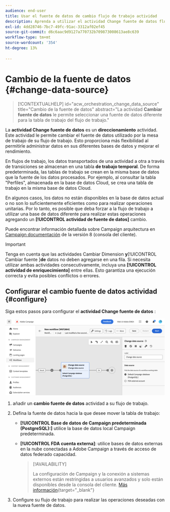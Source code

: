 ```yaml
---
audience: end-user
title: Usar el fuente de datos de cambio flujo de trabajo actividad
description: Aprenda a utilizar el actividad Change fuente de datos flujo de trabajo
exl-id: 4dd28746-7bc7-49fc-91ac-3312af02ef45
source-git-commit: d6c6aac9d9127a770732b709873008613ae8c639
workflow-type: tm+mt
source-wordcount: '354'
ht-degree: 13%

---
```


# Cambio de la fuente de datos {#change-data-source}

>[!CONTEXTUALHELP]
>id="acw_orchestration_change_data_source"
>title="Cambio de la fuente de datos"
>abstract="La actividad **Cambiar fuente de datos** le permite seleccionar una fuente de datos diferente para la tabla de trabajo del flujo de trabajo."

La **actividad Change fuente de datos** es un **direccionamiento** actividad. Este actividad le permite cambiar el fuente de datos utilizado por la mesa de trabajo de su flujo de trabajo. Esto proporciona más flexibilidad al permitirle administrar datos en sus diferentes bases de datos y mejorar el rendimiento.

En flujos de trabajo, los datos transportados de una actividad a otra a través de transiciones se almacenan en una tabla **de trabajo temporal**. De forma predeterminada, las tablas de trabajo se crean en la misma base de datos que la fuente de los datos procesados. Por ejemplo, al consultar la tabla &quot;Perfiles&quot;, almacenada en la base de datos Cloud, se crea una tabla de trabajo en la misma base de datos Cloud.

En algunos casos, los datos no están disponibles en la base de datos actual o no son lo suficientemente eficientes como para realizar operaciones unitarias. Por lo tanto, es posible que deba forzar a la flujo de trabajo a utilizar una base de datos diferente para realizar estas operaciones agregando un **[!UICONTROL actividad de fuente de datos]** cambio.

Puede encontrar información detallada sobre Campaign arquitectura en [Campaign documentación](https://experienceleague.adobe.com/docs/campaign/campaign-v8/config/architecture/architecture.html) de la versión 8 (consola del cliente).

>[!IMPORTANT]
>
>Tenga en cuenta que las actividades Cambiar Dimension **y**&#x200B;[!UICONTROL &#x200B; Cambiar fuente &#x200B;]&#x200B;**de** datos no deben agregarse en una fila. Si necesita utilizar ambas actividades consecutivamente, incluya una **[!UICONTROL actividad de enriquecimiento]** entre ellas. Esto garantiza una ejecución correcta y evita posibles conflictos o errores.

<!--

Let's say you want to send VIP customers a unique offer code that they can redeem on your online store. To do this, you need to:

1. Query VIP customers on the "Profiles" table located on the Cloud database,
1. Retrieve an offer code for each targeted profile through API calls,
1. Update each profile with the assigned offer code,
1. Send an email to the profiles with their offer code.

In this situation, it is recommended to execute the offer code assignment operation on the local database, which is better suited for unitary operations. To do this, you need to add a **[!UICONTROL Change data source]** activity before the operation in order to execute it on the Campaign local database.

Before executing the operation, the working table is copied to the local database so that the operation can run there. Once done, the system detects that the profiles that we want to update are on another location. The data is therefore automatically copied back to the Cloud database where the "Profiles" table is located.
-->

## Configurar el cambio fuente de datos actividad {#configure}

Siga estos pasos para configurar el **actividad Change fuente de datos** :

![Captura de pantalla que muestra cómo agregar el actividad Change fuente de datos a un flujo de trabajo.](../assets/workflow-change-data-source-add.png)

1. añadir un **cambio fuente de datos** actividad a su flujo de trabajo.

1. Defina la fuente de datos hacia la que desee mover la tabla de trabajo:

   * **[!UICONTROL Base de datos de Campaign predeterminada (PostgreSQL):]** utilice la base de datos local Campaign predeterminada.
   * **[!UICONTROL FDA cuenta externa]**: utilice bases de datos externas en la nube conectadas a Adobe Campaign a través de acceso de datos federado capacidad.

     >[!AVAILABILITY]
     >
     >La configuración de Campaign y la conexión a sistemas externos están restringidas a usuarios avanzados y solo están disponibles desde la consola del cliente. [Más información](https://experienceleague.adobe.com/docs/campaign/campaign-v8/connect/fda.html?lang=es){target="_blank"}

1. Configure su flujo de trabajo para realizar las operaciones deseadas con la nueva fuente de datos.

<!--
## Example {#example}

The workflow below illustrates the use case detailed earlier, sending VIP customers offer codes that they can redeem on our online store.

-->